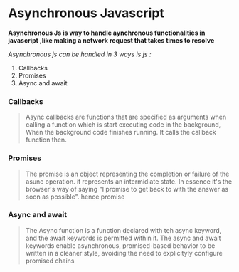 # Asynchronous Javascript
**Asynchronous Js is way to handle aynchronous functionalities in javascript ,like making a network request that takes times to resolve**

*Asynchronous js can be handled in 3 ways is js :*

1. Callbacks
2. Promises
3. Async and await

### Callbacks
> Async callbacks are functions that are specified as arguments when calling a function which is start executing code in the background, When the background code finishes running. It calls the callback function then.

### Promises
>The promise is an object representing the completion or failure of the asunc operation. it represents an intermidiate state. In essence it's the browser's way of saying "I promise to get back to with the answer as soon as possible". hence promise

### Async and await
>The Async function is a function declared with teh async keyword, and the await keywords is permitted within it. The async and await keywords enable asynchronous, promised-based behavior to be written in a cleaner style, avoiding  the need to explicityly configure promised chains